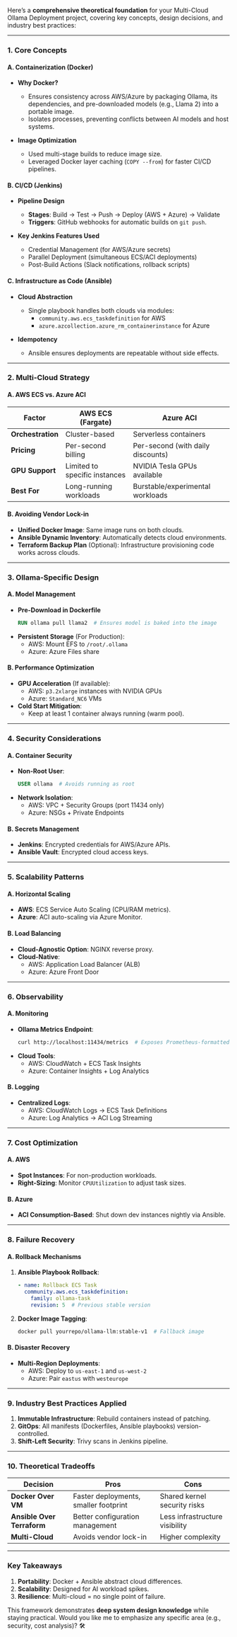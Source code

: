 Here’s a **comprehensive theoretical foundation** for your Multi-Cloud Ollama Deployment project, covering key concepts, design decisions, and industry best practices:

---

### **1. Core Concepts**
#### **A. Containerization (Docker)**
- **Why Docker?**  
  - Ensures consistency across AWS/Azure by packaging Ollama, its dependencies, and pre-downloaded models (e.g., Llama 2) into a portable image.
  - Isolates processes, preventing conflicts between AI models and host systems.

- **Image Optimization**  
  - Used multi-stage builds to reduce image size.
  - Leveraged Docker layer caching (`COPY --from`) for faster CI/CD pipelines.

#### **B. CI/CD (Jenkins)**
- **Pipeline Design**  
  - **Stages**: Build → Test → Push → Deploy (AWS + Azure) → Validate  
  - **Triggers**: GitHub webhooks for automatic builds on `git push`.

- **Key Jenkins Features Used**  
  - Credential Management (for AWS/Azure secrets)  
  - Parallel Deployment (simultaneous ECS/ACI deployments)  
  - Post-Build Actions (Slack notifications, rollback scripts)

#### **C. Infrastructure as Code (Ansible)**
- **Cloud Abstraction**  
  - Single playbook handles both clouds via modules:  
    - `community.aws.ecs_taskdefinition` for AWS  
    - `azure.azcollection.azure_rm_containerinstance` for Azure  

- **Idempotency**  
  - Ansible ensures deployments are repeatable without side effects.

---

### **2. Multi-Cloud Strategy**
#### **A. AWS ECS vs. Azure ACI**
| **Factor**               | **AWS ECS (Fargate)**            | **Azure ACI**                     |
|--------------------------|----------------------------------|-----------------------------------|
| **Orchestration**        | Cluster-based                   | Serverless containers             |
| **Pricing**              | Per-second billing              | Per-second (with daily discounts) |
| **GPU Support**          | Limited to specific instances   | NVIDIA Tesla GPUs available       |
| **Best For**             | Long-running workloads          | Burstable/experimental workloads  |

#### **B. Avoiding Vendor Lock-in**
- **Unified Docker Image**: Same image runs on both clouds.
- **Ansible Dynamic Inventory**: Automatically detects cloud environments.
- **Terraform Backup Plan** (Optional): Infrastructure provisioning code works across clouds.

---

### **3. Ollama-Specific Design**
#### **A. Model Management**
- **Pre-Download in Dockerfile**  
  ```dockerfile
  RUN ollama pull llama2  # Ensures model is baked into the image
  ```
- **Persistent Storage** (For Production):  
  - AWS: Mount EFS to `/root/.ollama`  
  - Azure: Azure Files share  

#### **B. Performance Optimization**
- **GPU Acceleration** (If available):  
  - AWS: `p3.2xlarge` instances with NVIDIA GPUs  
  - Azure: `Standard_NC6` VMs  
- **Cold Start Mitigation**:  
  - Keep at least 1 container always running (warm pool).

---

### **4. Security Considerations**
#### **A. Container Security**
- **Non-Root User**:  
  ```dockerfile
  USER ollama  # Avoids running as root
  ```
- **Network Isolation**:  
  - AWS: VPC + Security Groups (port 11434 only)  
  - Azure: NSGs + Private Endpoints  

#### **B. Secrets Management**
- **Jenkins**: Encrypted credentials for AWS/Azure APIs.  
- **Ansible Vault**: Encrypted cloud access keys.  

---

### **5. Scalability Patterns**
#### **A. Horizontal Scaling**
- **AWS**: ECS Service Auto Scaling (CPU/RAM metrics).  
- **Azure**: ACI auto-scaling via Azure Monitor.  

#### **B. Load Balancing**
- **Cloud-Agnostic Option**: NGINX reverse proxy.  
- **Cloud-Native**:  
  - AWS: Application Load Balancer (ALB)  
  - Azure: Azure Front Door  

---

### **6. Observability**
#### **A. Monitoring**
- **Ollama Metrics Endpoint**:  
  ```bash
  curl http://localhost:11434/metrics  # Exposes Prometheus-formatted metrics
  ```
- **Cloud Tools**:  
  - AWS: CloudWatch + ECS Task Insights  
  - Azure: Container Insights + Log Analytics  

#### **B. Logging**
- **Centralized Logs**:  
  - AWS: CloudWatch Logs → ECS Task Definitions  
  - Azure: Log Analytics → ACI Log Streaming  

---

### **7. Cost Optimization**
#### **A. AWS**
- **Spot Instances**: For non-production workloads.  
- **Right-Sizing**: Monitor `CPUUtilization` to adjust task sizes.  

#### **B. Azure**
- **ACI Consumption-Based**: Shut down dev instances nightly via Ansible.  

---

### **8. Failure Recovery**
#### **A. Rollback Mechanisms**
1. **Ansible Playbook Rollback**:  
   ```yaml
   - name: Rollback ECS Task
     community.aws.ecs_taskdefinition:
       family: ollama-task
       revision: 5  # Previous stable version
   ```
2. **Docker Image Tagging**:  
   ```bash
   docker pull yourrepo/ollama-llm:stable-v1  # Fallback image
   ```

#### **B. Disaster Recovery**
- **Multi-Region Deployments**:  
  - AWS: Deploy to `us-east-1` and `us-west-2`  
  - Azure: Pair `eastus` with `westeurope`  

---

### **9. Industry Best Practices Applied**
1. **Immutable Infrastructure**: Rebuild containers instead of patching.  
2. **GitOps**: All manifests (Dockerfiles, Ansible playbooks) version-controlled.  
3. **Shift-Left Security**: Trivy scans in Jenkins pipeline.  

---

### **10. Theoretical Tradeoffs**
| **Decision**              | **Pros**                          | **Cons**                          |
|---------------------------|-----------------------------------|-----------------------------------|
| **Docker Over VM**        | Faster deployments, smaller footprint | Shared kernel security risks |
| **Ansible Over Terraform**| Better configuration management   | Less infrastructure visibility    |
| **Multi-Cloud**           | Avoids vendor lock-in             | Higher complexity                |

---

### **Key Takeaways**
1. **Portability**: Docker + Ansible abstract cloud differences.  
2. **Scalability**: Designed for AI workload spikes.  
3. **Resilience**: Multi-cloud = no single point of failure.  

This framework demonstrates **deep system design knowledge** while staying practical. Would you like me to emphasize any specific area (e.g., security, cost analysis)? 🛠️

